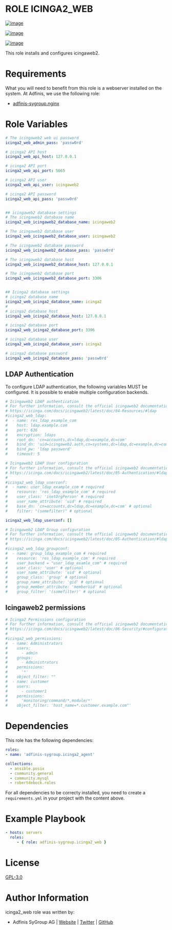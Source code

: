 ROLE ICINGA2_WEB
================

[![image](https://img.shields.io/github/license/adfinis-sygroup/ansible-role-icinga2_web.svg?style=flat-square)](https://github.com/adfinis-sygroup/ansible-role-icinga2_web/blob/master/LICENSE)

[![image](https://img.shields.io/travis/adfinis-sygroup/ansible-role-icinga2_web.svg?style=flat-square)](https://travis-ci.org/adfinis-sygroup/ansible-role-icinga2_web)

[![image](https://img.shields.io/badge/galaxy-adfinis--sygroup.icinga2_web-660198.svg?style=flat-square)](https://galaxy.ansible.com/adfinis-sygroup/icinga2_web)

This role installs and configures icingaweb2.

# Requirements

What you will need to benefit from this role is a webserver installed on
the system. At Adfinis, we use the following role:

-   [adfinis-sygroup.nginx](https://galaxy.ansible.com/adfinis-sygroup/nginx)

# Role Variables

``` yaml
# The icingaweb2 web ui password
icinga2_web_admin_pass: 'passw0rd'

# icinga2 API host
icinga2_web_api_host: 127.0.0.1

# icinga2 API port
icinga2_web_api_port: 5665

# icinga2 API user
icinga2_web_api_user: icingaweb2

# icinga2 API password
icinga2_web_api_pass: 'passw0rd'


## icingaweb2 database settings
# The icingaweb2 database name
icinga2_web_icingaweb2_database_name: icingaweb2

# The icingaweb2 database user
icinga2_web_icingaweb2_database_user: icingaweb2

# The icingaweb2 database password
icinga2_web_icingaweb2_database_pass: 'passw0rd'

# The icingaweb2 database host
icinga2_web_icingaweb2_database_host: 127.0.0.1

# The icingaweb2 database port
icinga2_web_icingaweb2_database_port: 3306


## Icinga2 database settings
# icinga2 database name
icinga2_web_icinga2_database_name: icinga2
#
# icinga2 database host
icinga2_web_icinga2_database_host: 127.0.0.1

# icinga2 database port
icinga2_web_icinga2_database_port: 3306

# icinga2 database user
icinga2_web_icinga2_database_user: icinga2

# icinga2 database password
icinga2_web_icinga2_database_pass: 'passw0rd'
```

## LDAP Authentication

To configure LDAP authentication, the following variables MUST be
configured. It is possible to enable multiple configuration backends.

``` yaml
# Icingaweb2 LDAP authentication
# For further information, consult the official icingaweb2 documentation at
# https://icinga.com/docs/icingaweb2/latest/doc/04-Resources/#ldap
#icinga2_web_ldap:
#  - name: res_ldap_example_com
#    host: ldap.example.com
#    port: 636
#    encryption: ldaps
#    root_dn: 'cn=accounts,dc=ldap,dc=example,dc=com'
#    bind_dn: 'uid=icingaweb2.auth,cn=systems,dc=ldap,dc=example,dc=com'
#    bind_pw: 'ldap password'
#    timeout: 5
```

``` yaml
# Icingaweb2 LDAP User configuration
# For further information, consult the official icingaweb2 documentation at
# https://icinga.com/docs/icingaweb2/latest/doc/05-Authentication/#ldap
#
#icinga2_web_ldap_userconf:
#  - name: user_ldap_example_com # required
#    resource: 'res_ldap_example_com' # required
#    user_class: 'inetOrgPerson' # required
#    user_name_attribute: 'uid' # required
#    base_dn: 'cn=accounts,dc=ldap,dc=example,dc=com' # optional
#    filter: "(somefilter)" # optional

icinga2_web_ldap_userconf: []
```

``` yaml
# Icingaweb2 LDAP Group configuration
# For further information, consult the official icingaweb2 documentation at
# https://icinga.com/docs/icingaweb2/latest/doc/05-Authentication/#ldap-groups
#
#icinga2_web_ldap_groupconf:
#  - name: group_ldap_example_com # required
#    resource: 'res_ldap_example_com' # required
#    user_backend = "user_ldap_examle_com" # required
#    user_class: 'user' # optional
#    user_name_attribute: 'uid' # optional
#    group_class: 'group' # optional
#    group_name_attribute: 'gid' # optional
#    group_member_attribute: 'memberUid' # optional
#    group_filter: '(somefilter)' # optional
```

## Icingaweb2 permissions

``` yaml
# Icinga2 Permissions configuration
# For further information, consult the official icingaweb2 documentation at
# https://icinga.com/docs/icingaweb2/latest/doc/06-Security/#configuration
#
#icinga2_web_permissions:
#  - name: Administrators
#    users:
#      - admin
#    groups:
#      - Administrators
#    permissions:
#      '*'
#    object_filter: ""
#  - name: customer
#    users:
#      - customer1
#    permissions:
#      'monitoring/command/*,module/*'
#    object_filter: 'host_name=*.customer.example.com"'
```

# Dependencies

This role has the following dependencies:

``` yaml
roles:
- name: 'adfinis-sygroup.icinga2_agent'

collections:
  - ansible.posix
  - community.general
  - community.mysql
  - robertdebock.roles
```

For all dependencies to be correcty installed, you need to create a
`requirements.yml` in your project with the content above.

# Example Playbook

``` yaml
- hosts: servers
  roles:
     - { role: adfinis-sygroup.icinga2_web }
```

# License

[GPL-3.0](https://github.com/adfinis-sygroup/ansible-role-icinga2_web/blob/master/LICENSE)

# Author Information

icinga2_web role was written by:

-   Adfinis SyGroup AG \| [Website](https://www.adfinis-sygroup.ch/) \|
    [Twitter](https://twitter.com/adfinissygroup) \|
    [GitHub](https://github.com/adfinis-sygroup)
